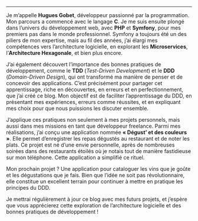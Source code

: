 ---

Je m’appelle **Hugues Gobet**, développeur passionné par la programmation. Mon parcours a commencé avec le langage **C**. Je me suis ensuite plongé dans l’univers du développement web, avec **PHP** et **Symfony**, pour mes premiers pas dans le monde professionnel. Symfony a toujours été un des piliers de mon expertise, mais au fil des années, j’ai élargi mes compétences vers l’architecture logicielle, en explorant les **Microservices**, l’**Architecture Hexagonale**, et bien plus encore.

J’ai également découvert l’importance des bonnes pratiques de développement, comme le **TDD** (*Test-Driven Development*) et le **DDD** (*Domain-Driven Design*), qui ont transformé ma manière de penser et de concevoir des applications. C’est précisément pour partager cet apprentissage, riche en découvertes, en erreurs et en perfectionnement, que j’ai créé ce blog. Mon objectif est de faciliter l’apprentissage du DDD, en présentant mes expériences, erreurs comme réussites, et en expliquant mes choix pour que nous puissions les discuter ensemble.

J’applique ces pratiques non seulement à mes projets personnels, mais aussi dans mes missions en tant que développeur freelance. Parmi mes réalisations, j’ai conçu une application nommée **« Dégust’ et des couleurs »**. Elle permet d’enregistrer les repas dégustés au restaurant et de noter les plats. Ce projet est né d’une envie personnelle, après de nombreuses soirées dans des restaurants étoilés où je notais tout de manière fastidieuse sur mon téléphone. Cette application a simplifié ce rituel.

Mon prochain projet ? Une application pour cataloguer les vins que je goûte et les dégustations que je fais. Bien que l’idée ne soit pas révolutionnaire, elle constitue un excellent terrain pour continuer à mettre en pratique les principes du DDD.

Je mettrai régulièrement à jour ce blog avec mes futurs projets, et j’espère que vous apprécierez cette exploration de l’architecture logicielle et des bonnes pratiques de développement !